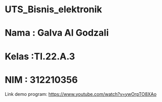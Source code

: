 # UTS_Bisnis_elektronik

# Nama : Galva Al Godzali
# Kelas :TI.22.A.3
# NIM : 312210356


Link demo program: https://www.youtube.com/watch?v=ywOrpTO8XAo
